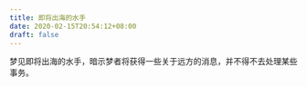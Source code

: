 ```yaml
---
title: 即将出海的水手
date: 2020-02-15T20:54:12+08:00
draft: false
---
```


梦见即将出海的水手，暗示梦者将获得一些关于远方的消息，并不得不去处理某些事务。
